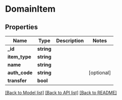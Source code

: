 # DomainItem

## Properties
Name | Type | Description | Notes
------------ | ------------- | ------------- | -------------
**_id** | **string** |  | 
**item_type** | **string** |  | 
**name** | **string** |  | 
**auth_code** | **string** |  | [optional] 
**transfer** | **bool** |  | 

[[Back to Model list]](../../README.md#documentation-for-models) [[Back to API list]](../../README.md#documentation-for-api-endpoints) [[Back to README]](../../README.md)

